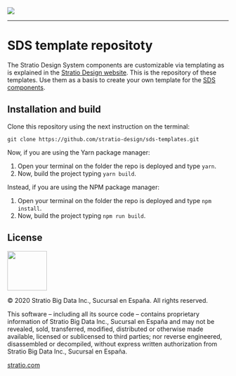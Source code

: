 <img src="https://design.stratio.com/assets/sds-logo-home.svg">

<hr />

# SDS template repositoty

The Stratio Design System components are customizable via templating as is explained in the [Stratio Design website](https://design.stratio.com). This is the repository of these templates. Use them as a basis to create your own template for the [SDS components](https://github.com/stratio-design/sds-components).

## Installation and build

Clone this repository using the next instruction on the terminal:

```
git clone https://github.com/stratio-design/sds-templates.git
```

Now, if you are using the Yarn package manager: 

1. Open your terminal on the folder the repo is deployed and type `yarn`.
2. Now, build the project typing `yarn build`.

Instead, if you are using the NPM package manager: 

1. Open your terminal on the folder the repo is deployed and type `npm install`.
2. Now, build the project typing `npm run build`.

## License

<img src="https://www.stratio.com/assets/mail-signs/stratio-mail-sign.png" width="90px" />

© 2020 Stratio Big Data Inc., Sucursal en España. All rights reserved.

This software – including all its source code – contains proprietary information of Stratio Big Data Inc., Sucursal en España and may not be revealed, sold, transferred, modified, distributed or otherwise made available, licensed or sublicensed to third parties; nor reverse engineered, disassembled or decompiled, without express written authorization from Stratio Big Data Inc., Sucursal en España.

[stratio.com](https://www.stratio.com)
